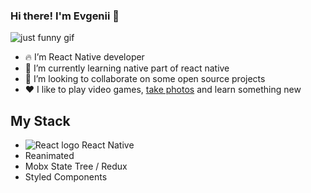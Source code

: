 ### Hi there! I'm Evgenii 👋

![just funny gif](https://media.giphy.com/media/xUPGcEliCc7bETyfO8/giphy.gif)

- 🔥 I’m React Native developer
- 🌱 I’m currently learning native part of react native
- 👯 I’m looking to collaborate on some open source projects
- ❤️ I like to play video games, [take photos](https://www.instagram.com/eugenusov/) and learn something new

## My Stack

- ![React logo](https://reactnative.dev/img/header_logo.svg) React Native
- Reanimated
- Mobx State Tree / Redux
- Styled Components

<!--
**evgenusov/evgenusov** is a ✨ _special_ ✨ repository because its `README.md` (this file) appears on your GitHub profile.

Here are some ideas to get you started:

- 🔭 I’m currently working on ...
- 🌱 I’m currently learning ...
- 👯 I’m looking to collaborate on ...
- 🤔 I’m looking for help with ...
- 💬 Ask me about ...
- 📫 How to reach me: ...
- 😄 Pronouns: ...
- ⚡ Fun fact: ...
-->
